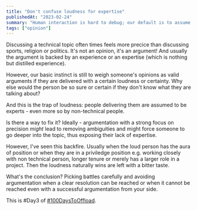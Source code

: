 ```yaml
---
title: "Don't confuse loudness for expertise"
publishedAt: "2023-02-24"
summary: "Human interaction is hard to debug; our default is to assume confidence and certainty are backed by an expert opinion."
tags: ["opinion"]
---
```


Discussing a technical topic often times feels more precice than discussing
sports, religion or politics. It's not an opinion, it's an argument! And usually
the argument is backed by an experience or an expertise (which is nothing but
distilled experience).

However, our basic instinct is still to weigh someone's opinions as valid
arguments if they are delivered with a certain loudness or certainty. Why else
would the person be so sure or certain if they don't know what they are talking
about?

And this is the trap of loudness: people delivering them are assumed to be
experts - even more so by non-technical people.

Is there a way to fix it?
Ideally - argumentation with a strong focus on precision _might_ lead to
removing ambiguities and might force someone to go deeper into the topic, thus
exposing their lack of expertise.

However, I've seen this backfire. Usually when the loud person has the aura of
position or when they are in a priviledge position e.g. working closely with non
technical person, longer tenure or merely has a larger role in a project. Then
the loudness naturally wins are left with a bitter taste.

What's the conclusion? Picking battles carefully and avoiding argumentation when
a clear resolution can be reached or when it cannot be reached even with a
successful argumentation from your side.

This is #Day3 of [#100DaysToOffload](https://100daystooffload.com/).
